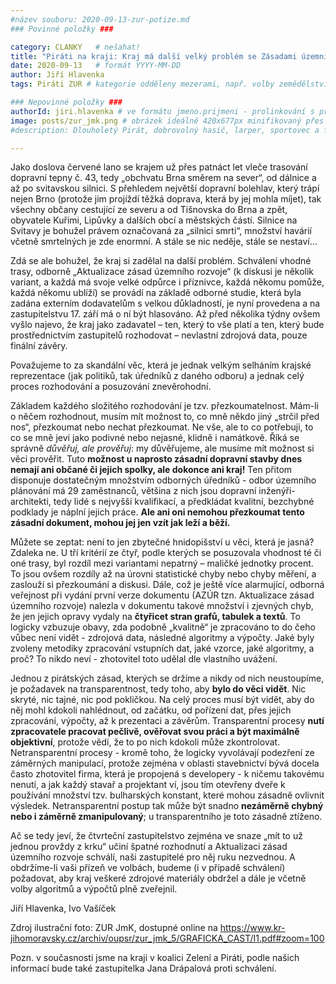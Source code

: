 ```yaml
---
#název souboru: 2020-09-13-zur-potize.md
### Povinné položky ###

category: CLANKY   # nešahat!
title: "Piráti na kraji: Kraj má další velký problém se Zásadami územního rozvoje – nevlastní žádná podkladová data" 
date: 2020-09-13   # formát YYYY-MM-DD
author: Jiří Hlavenka
tags: Piráti ZUR # kategorie odděleny mezerami, např. volby zemědělství životní-prostředí piráti (viz https://jihomoravsky.pirati.cz/tags/)

### Nepovinné položky ###
authorId: jiri.hlavenka # ve formátu jmeno.prijmeni - prolinkování s profilem přes uid 
image: posts/zur_jmk.png # obrázek ideálně 420x677px minifikovaný přes https://tinypng.com/
#description: Dlouholetý Pirát, dobrovolný hasič, larper, sportovec a fanda 3D tisku stojí v čele jihomoravské pirátské kandidátky. S čím vede Piráty na kraj?

---
```


Jako doslova červené lano se krajem už přes patnáct let vleče trasování dopravní tepny č. 43, tedy „obchvatu Brna směrem na sever“, od dálnice a až po svitavskou silnici. S přehledem největší dopravní bolehlav, který trápí nejen Brno (protože jim projíždí těžká doprava, která by jej mohla míjet), tak všechny občany cestující ze severu a od Tišnovska do Brna a zpět, obyvatele Kuřimi, Lipůvky a dalších obcí a městských částí. Silnice na Svitavy je bohužel právem označovaná za „silnici smrti“, množství havárií včetně smrtelných je zde enormní. A stále se nic neděje, stále se nestaví… 

Zdá se ale bohužel, že kraj si zadělal na další problém. Schválení vhodné trasy, odborně „Aktualizace zásad územního rozvoje“ (k diskusi je několik variant, a každá má svoje velké odpůrce i příznivce, každá někomu pomůže, každá někomu ublíží) se provádí na základě odborné studie, která byla zadána externím dodavatelům s velkou důkladností, je nyní provedena a na zastupitelstvu 17. září má o ní být hlasováno. Až před několika týdny ovšem vyšlo najevo, že kraj jako zadavatel – ten, který to vše platí a ten, který bude prostřednictvím zastupitelů rozhodovat – nevlastní zdrojová data, pouze finální závěry.

Považujeme to za skandální věc, která je jednak velkým selháním krajské reprezentace (jak politiků, tak úředníků z daného odboru) a jednak celý proces rozhodování a posuzování znevěrohodní. 

Základem každého složitého rozhodování je tzv. přezkoumatelnost. Mám-li o něčem rozhodnout, musím mít možnost to, co mně někdo jiný „strčil před nos“, přezkoumat nebo nechat přezkoumat. Ne vše, ale to co potřebuji, to co se mně jeví jako podivné nebo nejasné, klidně i namátkově. Říká se správně *důvěřuj, ale prověřuj*: my důvěřujeme, ale musíme mít možnost si věci prověřit. Tuto **možnost u naprosto zásadní dopravní stavby dnes nemají ani občané či jejich spolky, ale dokonce ani kraj!** Ten přitom disponuje dostatečným množstvím odborných úředníků - odbor územního plánování má 29 zaměstnanců, většina z nich jsou dopravní inženýři-architekti, tedy lidé s nejvyšší kvalifikací, a předkládat kvalitní, bezchybné podklady je náplní jejich práce. **Ale ani oni nemohou přezkoumat tento zásadní dokument, mohou jej jen vzít jak leží a běží.**

Můžete se zeptat: není to jen zbytečné hnidopišství u věci, která je jasná? Zdaleka ne. U tří kritérií ze čtyř, podle kterých se posuzovala vhodnost té či oné trasy, byl rozdíl mezi variantami nepatrný – maličké jednotky procent. To jsou ovšem rozdíly až na úrovni statistické chyby nebo chyby měření, a zaslouží si přezkoumání a diskusi. Dále, což je ještě více alarmující, odborná veřejnost při vydání první verze dokumentu (AZÚR tzn. Aktualizace zásad územního rozvoje) nalezla v dokumentu takové množství i zjevných chyb, že jen jejich opravy vydaly na **čtyřicet stran grafů, tabulek a textů**. To logicky vzbuzuje obavy, zda podobně „kvalitně“ je zpracováno to do čeho vůbec není vidět - zdrojová data, následné algoritmy a výpočty. Jaké byly zvoleny metodiky zpracování vstupních dat, jaké vzorce, jaké algoritmy, a proč? To nikdo neví - zhotovitel toto udělal dle vlastního uvážení. 

Jednou z pirátských zásad, kterých se držíme a nikdy od nich neustoupíme, je požadavek na transparentnost, tedy toho, aby **bylo do věci vidět**. Nic skryté, nic tajné, nic pod pokličkou. Na celý proces musí být vidět, aby do něj mohl kdokoli nahlédnout, od začátku, od pořízení dat, přes jejich zpracování, výpočty, až k prezentaci a závěrům. Transparentní procesy **nutí zpracovatele pracovat pečlivě, ověřovat svou práci a být maximálně objektivní**, protože vědí, že to po nich kdokoli může zkontrolovat. Netransparentní procesy - kromě toho, že logicky vyvolávají podezření ze záměrných manipulací, protože zejména v oblasti stavebnictví bývá docela často zhotovitel firma, která je propojená s developery - k ničemu takovému nenutí, a jak každý stavař a projektant ví, jsou tím otevřeny dveře k používání množství tzv. bulharských konstant, které mohou zásadně ovlivnit výsledek. Netransparentní postup tak může být snadno **nezáměrně chybný nebo i záměrně zmanipulovaný**; u transparentního je toto zásadně ztíženo.

Ač se tedy jeví, že čtvrteční zastupitelstvo zejména ve snaze „mít to už jednou provždy z krku“ učiní špatné rozhodnutí a Aktualizaci zásad územního rozvoje schválí, naši zastupitelé pro něj ruku nezvednou. A obdržíme-li vaši přízeň ve volbách, budeme (i v případě schválení) požadovat, aby kraj veškeré zdrojové materiály obdržel a dále je včetně volby algoritmů a výpočtů plně zveřejnil.

Jiří Hlavenka, Ivo Vašíček

Zdroj ilustrační foto: ZUR JmK, dostupné online na https://www.kr-jihomoravsky.cz/archiv/oupsr/zur_jmk_5/GRAFICKA_CAST/I1.pdf#zoom=100

Pozn. v současnosti jsme na kraji v koalici Zelení a Piráti, podle našich informací bude také zastupitelka Jana Drápalová proti schválení.

